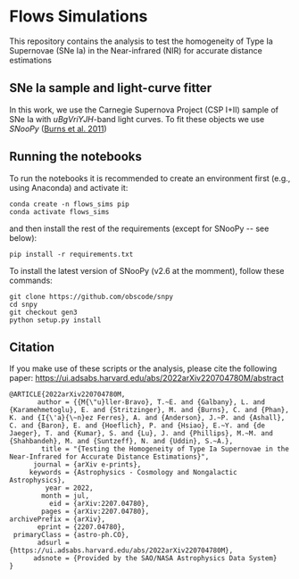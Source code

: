 # Flows Simulations

This repository contains the analysis to test the homogeneity of Type Ia Supernovae (SNe Ia) in the Near-infrared (NIR) for accurate distance estimations

## SNe Ia sample and light-curve fitter

In this work, we use the Carnegie Supernova Project (CSP I+II) sample of SNe Ia with *uBgVriYJH*-band light curves. To fit these objects we use *SNooPy* ([Burns et al. 2011](https://ui.adsabs.harvard.edu/abs/2011AJ....141...19B/abstract))

## Running the notebooks

To run the notebooks it is recommended to create an environment first (e.g., using Anaconda) and activate it:

```code
conda create -n flows_sims pip
conda activate flows_sims
```

and then install the rest of the requirements (except for SNooPy --  see below):

```code
pip install -r requirements.txt
```

To install the latest version of SNooPy (v2.6 at the momment), follow these commands:

```code
git clone https://github.com/obscode/snpy
cd snpy
git checkout gen3
python setup.py install
```

## Citation

If you make use of these scripts or the analysis, please cite the following paper: https://ui.adsabs.harvard.edu/abs/2022arXiv220704780M/abstract 

```
@ARTICLE{2022arXiv220704780M,
       author = {{M{\"u}ller-Bravo}, T.~E. and {Galbany}, L. and {Karamehmetoglu}, E. and {Stritzinger}, M. and {Burns}, C. and {Phan}, K. and {I{\'a}{\~n}ez Ferres}, A. and {Anderson}, J.~P. and {Ashall}, C. and {Baron}, E. and {Hoeflich}, P. and {Hsiao}, E.~Y. and {de Jaeger}, T. and {Kumar}, S. and {Lu}, J. and {Phillips}, M.~M. and {Shahbandeh}, M. and {Suntzeff}, N. and {Uddin}, S.~A.},
        title = "{Testing the Homogeneity of Type Ia Supernovae in the Near-Infrared for Accurate Distance Estimations}",
      journal = {arXiv e-prints},
     keywords = {Astrophysics - Cosmology and Nongalactic Astrophysics},
         year = 2022,
        month = jul,
          eid = {arXiv:2207.04780},
        pages = {arXiv:2207.04780},
archivePrefix = {arXiv},
       eprint = {2207.04780},
 primaryClass = {astro-ph.CO},
       adsurl = {https://ui.adsabs.harvard.edu/abs/2022arXiv220704780M},
      adsnote = {Provided by the SAO/NASA Astrophysics Data System}
}
```



